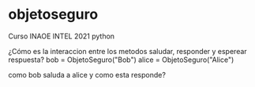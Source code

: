 # objetoseguro
Curso INAOE INTEL 2021 python

¿Cómo es la interaccion entre los metodos saludar, responder y esperear respuesta?
bob = ObjetoSeguro("Bob")
alice = ObjetoSeguro("Alice")

como bob saluda a alice y como esta responde?

